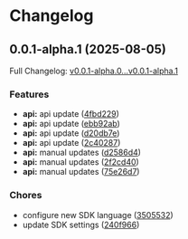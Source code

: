 # Changelog

## 0.0.1-alpha.1 (2025-08-05)

Full Changelog: [v0.0.1-alpha.0...v0.0.1-alpha.1](https://github.com/dataleonlabs/dataleon-ruby/compare/v0.0.1-alpha.0...v0.0.1-alpha.1)

### Features

* **api:** api update ([4fbd229](https://github.com/dataleonlabs/dataleon-ruby/commit/4fbd229218ff4ac84ef6b2a106d7418dcaad70f1))
* **api:** api update ([ebb92ab](https://github.com/dataleonlabs/dataleon-ruby/commit/ebb92ab84e34679223ac735fdac5282da39ba5a0))
* **api:** api update ([d20db7e](https://github.com/dataleonlabs/dataleon-ruby/commit/d20db7e939a6163e88ab056c04f1a38a65e11cff))
* **api:** api update ([2c40287](https://github.com/dataleonlabs/dataleon-ruby/commit/2c40287e148b21848d78834ddde5b6a2648f558f))
* **api:** manual updates ([d2586d4](https://github.com/dataleonlabs/dataleon-ruby/commit/d2586d4691891b0ad83c7ffd2d59a7512a971174))
* **api:** manual updates ([2f2cd40](https://github.com/dataleonlabs/dataleon-ruby/commit/2f2cd40bf75dc2194fa65c03d3d179b1f3a97998))
* **api:** manual updates ([75e26d7](https://github.com/dataleonlabs/dataleon-ruby/commit/75e26d72a0abd7b646bb06a052e9077edca2e77d))


### Chores

* configure new SDK language ([3505532](https://github.com/dataleonlabs/dataleon-ruby/commit/3505532f7be7c6b13b8c5f6dfbaacde8c0f30c46))
* update SDK settings ([240f966](https://github.com/dataleonlabs/dataleon-ruby/commit/240f966205413ca59902b238e23451f89fbb6ead))
